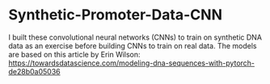 # Synthetic-Promoter-Data-CNN
I built these convolutional neural networks (CNNs) to train on synthetic DNA data as an exercise before building CNNs to train on real data. The models are based on this article by Erin Wilson: https://towardsdatascience.com/modeling-dna-sequences-with-pytorch-de28b0a05036
